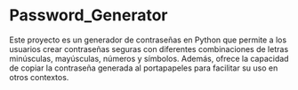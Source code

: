 # Password_Generator
Este proyecto es un generador de contraseñas en Python que permite a los usuarios crear contraseñas seguras con diferentes combinaciones de letras minúsculas, mayúsculas, números y símbolos. Además, ofrece la capacidad de copiar la contraseña generada al portapapeles para facilitar su uso en otros contextos.
